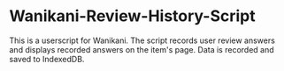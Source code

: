 # Wanikani-Review-History-Script

This is a userscript for Wanikani. The script records user review answers and displays recorded answers on the item's page. Data is recorded and saved to IndexedDB.
